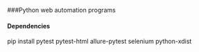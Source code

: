 ###Python web automation programs

#### Dependencies
pip install pytest pytest-html allure-pytest selenium python-xdist
